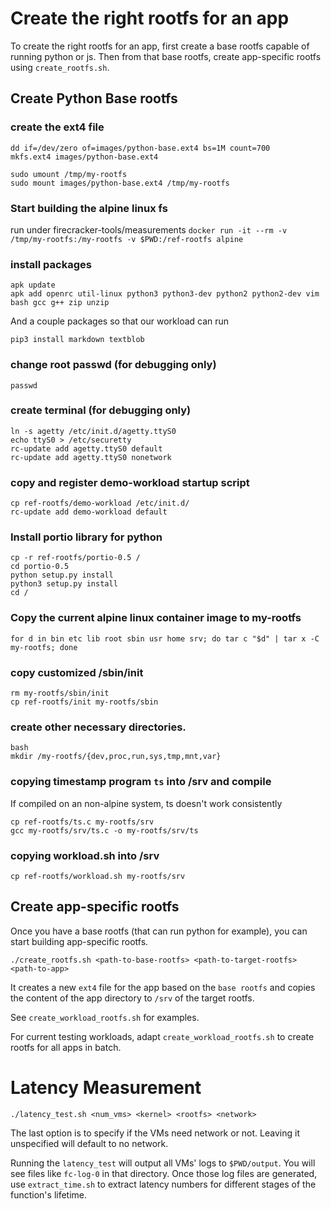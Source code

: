 # Create the right rootfs for an app
To create the right rootfs for an app, first create a base rootfs capable
of running python or js. Then from that base rootfs, create app-specific
rootfs using `create_rootfs.sh`.

## Create Python Base rootfs
### create the ext4 file
```
dd if=/dev/zero of=images/python-base.ext4 bs=1M count=700
mkfs.ext4 images/python-base.ext4

sudo umount /tmp/my-rootfs
sudo mount images/python-base.ext4 /tmp/my-rootfs
```

### Start building the alpine linux fs
run under firecracker-tools/measurements
`docker run -it --rm -v /tmp/my-rootfs:/my-rootfs -v $PWD:/ref-rootfs alpine`

### install packages
```
apk update
apk add openrc util-linux python3 python3-dev python2 python2-dev vim bash gcc g++ zip unzip
```
And a couple packages so that our workload can run
```
pip3 install markdown textblob
```

### change root passwd (for debugging only)
`passwd`

### create terminal (for debugging only)
```
ln -s agetty /etc/init.d/agetty.ttyS0
echo ttyS0 > /etc/securetty
rc-update add agetty.ttyS0 default	
rc-update add agetty.ttyS0 nonetwork
```

### copy and register demo-workload startup script
```
cp ref-rootfs/demo-workload /etc/init.d/
rc-update add demo-workload default
```

### Install portio library for python
```
cp -r ref-rootfs/portio-0.5 /
cd portio-0.5
python setup.py install
python3 setup.py install
cd /
```

### Copy the current alpine linux container image to my-rootfs
`for d in bin etc lib root sbin usr home srv; do tar c "$d" | tar x -C my-rootfs; done`

### copy customized /sbin/init
```
rm my-rootfs/sbin/init
cp ref-rootfs/init my-rootfs/sbin
```

### create other necessary directories.
```
bash
mkdir /my-rootfs/{dev,proc,run,sys,tmp,mnt,var}
```

### copying timestamp program `ts` into /srv and compile
If compiled on an non-alpine system, ts doesn't work consistently
```
cp ref-rootfs/ts.c my-rootfs/srv
gcc my-rootfs/srv/ts.c -o my-rootfs/srv/ts
```

### copying workload.sh into /srv
`cp ref-rootfs/workload.sh my-rootfs/srv`

## Create app-specific rootfs
Once you have a base rootfs (that can run python for example), you can start building
app-specific rootfs.

`./create_rootfs.sh <path-to-base-rootfs> <path-to-target-rootfs> <path-to-app>`

It creates a new `ext4` file for the app based on the `base rootfs` and copies the
content of the app directory to `/srv` of the target rootfs.

See `create_workload_rootfs.sh` for examples.

For current testing workloads, adapt `create_workload_rootfs.sh` to create rootfs
for all apps in batch.

# Latency Measurement

`./latency_test.sh <num_vms> <kernel> <rootfs> <network>`

The last option is to specify if the VMs need network or not. Leaving it unspecified
will default to no network.

Running the `latency_test` will output all VMs' logs to `$PWD/output`.
You will see files like `fc-log-0` in that directory.
Once those log files are generated, use `extract_time.sh` to extract latency numbers
for different stages of the function's lifetime.
